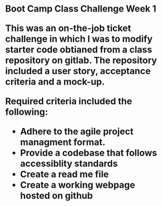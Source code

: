 <h1>Boot Camp Class Challenge Week 1
<br>  
<p>This was an on-the-job ticket challenge in which I was to modify starter code obtianed from a class repository on gitlab. The repository included a user story, acceptance criteria and a mock-up.   
  
  Required criteria included the following:
  <ul> 
    <li>Adhere to the agile project managment format.</li>
    <li>Provide a codebase that follows accessiblity standards
    <li>Create a read me file
    <li>Create a working webpage hosted on github
      
      
  
  
  
  
